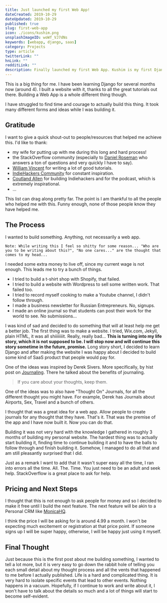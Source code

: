 ```yaml
---
title: Just launched my first Web App!
dateCreated: 2019-10-29
dateUpdated: 2019-10-29
published: true
slug: first-web-app
icon: ./icons/kushim.png
unsplashImageID: woWf_VJ7dNs
keywords: [webapp, django, saas]
category: Projects
type: article
twitterLink: ""
hnLink: ""
redditLink: ""
description: Finally launched my first Web App. Kushim is my first Django project which was built from scratch.
---
```


This is a big thing for me. I have been learning Django for several months now (around 4). I built a website with it, thanks to all the great tutorials out there. Building a Web App is a whole different thing though.

I have struggled to find time and courage to actually build this thing. It took many different forms and ideas while I was building it.

## Gratitude
I want to give a quick shout-out to people/resources that helped me achieve this. I'd like to thank:

* my wife for putting up with me during this long and hard process!
* the StackOverflow community (especially to [Daniel Roseman](https://stackoverflow.com/users/104349/daniel-roseman?tab=profile) who answers a ton of questions and very quickly I have to say).
* [William Vincent](https://wsvincent.com/) for writing a lot of good tutorials.
* [IndieHackers Community](https://www.indiehackers.com/) for constant inspiration.
* [Coutland Allen](https://www.indiehackers.com/csallen) for building Indiehackers and for the podcast, which is extremely inspirational.
* ...

This list can drag along pretty far. The point is I am thankful to all the people who helped me with this. Funny enough, none of those people know they have helped me.


## The Process
I wanted to build something. Anything, not necessarily a web app.

```
Note: While writing this I feel so shitty for some reason... "Who are you to be writing about this?", "No one cares..." are the thought that comes to my head...
```

I needed some extra money to live off, since my current wage is not enough. This leads me to try a bunch of things.
* I tried to build a t-shirt shop with Shopify, that failed.
* I tried to build a website with Wordpress to sell some written work. That failed too.
* I tried to record myself cooking to make a Youtube channel, I didn't follow through.
* I made a business newsletter for Russian Entrepreneurs. No, signups.
* I made an online journal so that students can post their work for the world to see. No submissions...

I was kind of sad and decided to do something that will at least help me get a better job. The first thing was to make a website. I tried, Wix.com, Jekyll, plain HTML, it was all shiiiiiiiit. Really, really bad... **This is turning into my life story, which it is not supposed to be. I will stop now and will continue this story sometime in the future, promise.** Long story short, I decided to learn Django and after making the website I was happy about I decided to build some kind of SaaS product that people would pay for.

One of the ideas was inspired by Derek Sivers. More specifically, by hist post on [Journaling](https://sivers.org/dj). There he talked about the benefits of journaling.

> If you care about your thoughts, keep them.

One of the ideas was to also have "Thought On" Journals, for all the different thought you might have. For example, Derek has Journals about Airports, Sex, Travel and a bunch of others.

I thought that was a great idea for a web app. Allow people to create journals for any thought that they have. That's it. That was the premise of the app and I have now built it. Now you can do that.

Building it was not very hard with the knowledge I gathered in roughly 3 months of building my personal website. The hardest thing was to actually start building it, finding time to continue building it and to have the balls to follow through and finish building it. Somehow, I managed to do all that and am still pleasantly surprised that I did.

Just as a remark I want to add that it wasn't super easy all the time, I ran into errors all the time. All. The. Time. You just need to be an adult and seek help. StackOverflow is a great place to ask for help.

## Pricing and Next Steps
I thought that this is not enough to ask people for money and so I decided to make it free until I build the next feature. The next feature will be akin to a Personal CRM like [MonicaHQ](https://www.monicahq.com/).

I think the price I will be asking for is around 4.99 a month. I won't be expecting much excitement or registration at that price point. If someone signs up I will be super happy, otherwise, I will be happy just using it myself.


## Final Thought
Just because this is the first post about me building something, I wanted to tell a lot more, but it is very easy to go down the rabbit hole of telling you each small detail about my thought process and all the vents that happened to me before I actually published. Life is a hard and complicated thing. It is very hard to isolate specific events that lead to other events. Nothing happens in a vacuum. Hopefully, if I continue to work and write about it, I won't have to talk about the details so much and a lot of things will start to become self-evident.
